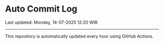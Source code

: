 # Auto Commit Log

Last updated: Monday, 14-07-2025 12:20 WIB

---

This repository is automatically updated every hour using GitHub Actions.

